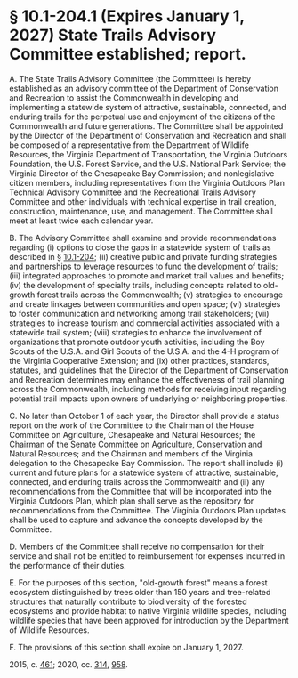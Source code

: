 # § 10.1-204.1 (Expires January 1, 2027) State Trails Advisory Committee established; report.

<p>A. The State Trails Advisory Committee (the Committee) is hereby established as an advisory committee of the Department of Conservation and Recreation to assist the Commonwealth in developing and implementing a statewide system of attractive, sustainable, connected, and enduring trails for the perpetual use and enjoyment of the citizens of the Commonwealth and future generations. The Committee shall be appointed by the Director of the Department of Conservation and Recreation and shall be composed of a representative from the Department of Wildlife Resources, the Virginia Department of Transportation, the Virginia Outdoors Foundation, the U.S. Forest Service, and the U.S. National Park Service; the Virginia Director of the Chesapeake Bay Commission; and nonlegislative citizen members, including representatives from the Virginia Outdoors Plan Technical Advisory Committee and the Recreational Trails Advisory Committee and other individuals with technical expertise in trail creation, construction, maintenance, use, and management. The Committee shall meet at least twice each calendar year.</p><p>B. The Advisory Committee shall examine and provide recommendations regarding (i) options to close the gaps in a statewide system of trails as described in § <a href='/vacode/10.1-204/'>10.1-204</a>; (ii) creative public and private funding strategies and partnerships to leverage resources to fund the development of trails; (iii) integrated approaches to promote and market trail values and benefits; (iv) the development of specialty trails, including concepts related to old-growth forest trails across the Commonwealth; (v) strategies to encourage and create linkages between communities and open space; (vi) strategies to foster communication and networking among trail stakeholders; (vii) strategies to increase tourism and commercial activities associated with a statewide trail system; (viii) strategies to enhance the involvement of organizations that promote outdoor youth activities, including the Boy Scouts of the U.S.A. and Girl Scouts of the U.S.A. and the 4-H program of the Virginia Cooperative Extension; and (ix) other practices, standards, statutes, and guidelines that the Director of the Department of Conservation and Recreation determines may enhance the effectiveness of trail planning across the Commonwealth, including methods for receiving input regarding potential trail impacts upon owners of underlying or neighboring properties.</p><p>C. No later than October 1 of each year, the Director shall provide a status report on the work of the Committee to the Chairman of the House Committee on Agriculture, Chesapeake and Natural Resources; the Chairman of the Senate Committee on Agriculture, Conservation and Natural Resources; and the Chairman and members of the Virginia delegation to the Chesapeake Bay Commission. The report shall include (i) current and future plans for a statewide system of attractive, sustainable, connected, and enduring trails across the Commonwealth and (ii) any recommendations from the Committee that will be incorporated into the Virginia Outdoors Plan, which plan shall serve as the repository for recommendations from the Committee. The Virginia Outdoors Plan updates shall be used to capture and advance the concepts developed by the Committee.</p><p>D. Members of the Committee shall receive no compensation for their service and shall not be entitled to reimbursement for expenses incurred in the performance of their duties.</p><p>E. For the purposes of this section, "old-growth forest" means a forest ecosystem distinguished by trees older than 150 years and tree-related structures that naturally contribute to biodiversity of the forested ecosystems and provide habitat to native Virginia wildlife species, including wildlife species that have been approved for introduction by the Department of Wildlife Resources.</p><p>F. The provisions of this section shall expire on January 1, 2027.</p><p>2015, c. <a href='http://lis.virginia.gov/cgi-bin/legp604.exe?151+ful+CHAP0461'>461</a>; 2020, cc. <a href='http://lis.virginia.gov/cgi-bin/legp604.exe?201+ful+CHAP0314'>314</a>, <a href='http://lis.virginia.gov/cgi-bin/legp604.exe?201+ful+CHAP0958'>958</a>.</p>